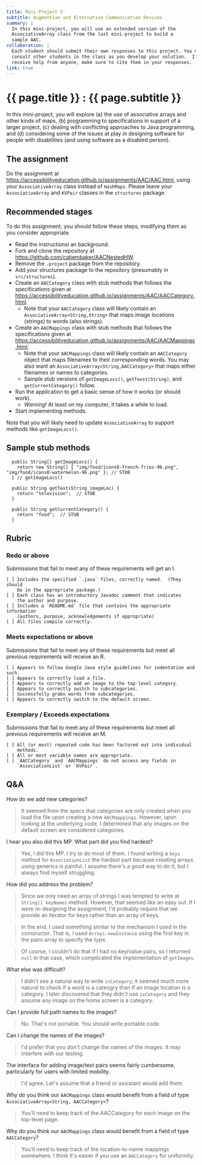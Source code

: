 ```yaml
---
title: Mini-Project 5
subtitle: Augmentive and Alternative Communication Devices
summary: |
  In this mini-project, you will use an extended version of the
  AssociativeArray class from the last mini-project to build a
  sample AAC.
collaboration: |
  Each student should submit their own responses to this project. You may
  consult other students in the class as you develop your solution.  If you
  receive help from anyone, make sure to cite them in your responses. 
link: true
---
```

# {{ page.title }} : {{ page.subtitle }}

In this mini-project, you will explore (a) the use of associative arrays and other kinds of maps, (b) programming to specifications in support of a larger project, (c) dealing with conflicting approaches to Java programming, and (d) considering some of the issues at play in designing software for people with disabilities (and using software as a disabled person).

## The assignment

Do the assignment at <https://accessibilityeducation.github.io/assignments/AAC/AAC.html>, using your `AssociativeArray` class instead of `HashMaps`.  Please leave your `AssociativeArray` and `KVPair` classes in the `structures` package.

## Recommended stages

To do this assignment, you should follow these steps, modifying them as you consider appropriate.

* Read the instructionsi an background.
* Fork and clone the repository at <https://github.com/catiembaker/AACNestedHW>.
* Remove the `.project` package from the repository.
* Add your structures package to the repository (presumably in `src/structures`).
* Create an `AACCategory` class with stub methods that follows the specifications given at <https://accessibilityeducation.github.io/assignments/AAC/AACCategory.html>.
   * Note that your `AACCategory` class will likely contain an `AssociativeArray<String,String>` that maps image locations (strings) to words (also strings).
* Create an `AACMappings` class with stub methods that follows the specifications given at <https://accessibilityeducation.github.io/assignments/AAC/AACMappings.html>.
   * Note that your `AACMappings` class will likely contain an `AACCategory` object that maps filenames to their corresponding words.  You may also want an `AssociativeArray<String,AACCategory>` that maps either filenames or names to categories.
   * Sample stub versions of `getImageLocs()`, `getTexst(String)`, and `getCurrentCategory()` follow.
* Run the application to get a basic sense of how it works (or should work).
   * _Warning!_ At least on my computer, it takes a while to load.
* Start implementing methods.

Note that you will likely need to update `AssociativeArray` to support methods like `getImageLocs()`.

## Sample stub methods

```
  public String[] getImageLocs() {
    return new String[] { "img/food/icons8-french-fries-96.png", "img/food/icons8-watermelon-96.png" }; // STUB
  } // getImageLocs()

  public String getText(String imageLoc) {
    return "television";  // STUB
  }

  public String getCurrentCategory() {
    return "food";  // STUB
  }
```

## Rubric

### Redo or above

Submissions that fail to meet any of these requirements will get an I.

```
[ ] Includes the specified `.java` files, correctly named.  (They should
    be in the appropriate package.)
[ ] Each class has an introductory Javadoc comment that indicates
    the author and purpose. 
[ ] Includes a `README.md` file that contains the appropriate information 
    (authors, purpose, acknowledgements if appropriate)
[ ] All files compile correctly.
```

### Meets expectations or above

Submissions that fail to meet any of these requirements but meet all
previous requirements will receive an R.

```
[ ] Appears to follow Google Java style guidelines for indentation and such.
[ ] Appears to correctly load a file.
[ ] Appears to correctly add an image to the top-level category.
[ ] Appears to correctly switch to subcategories.
[ ] Successfully grabs words from subcategories.
[ ] Appears to correctly switch to the default screen.
```

### Exemplary / Exceeds expectations

Submissions that fail to meet any of these requirements but meet all
previous requirements will receive an M.

```
[ ] All (or most) repeated code has been factored out into individual 
    methods.  
[ ] All or most variable names are appropriate.
[ ] `AACCategory` and `AACMappings` do not access any fields in
    `AssociationList` or `KVPair`.
```

## Q&A

How do we add new categories?

> It seemed from the specs that categories are only created when
  you load the file upon creating a new `AACMapppings`.  However,
  upon looking at the underlying code, I determined that any images
  on the default screen are considered categories.

I hear you also did this MP.  What part did you find hardest?

> Yes, I did this MP.  I try to do most of them.  I found writing a
  `keys` method for `AssociationList` the hardest part because 
  creating arrays using generics is painful.  I assume there's a good
  way to do it, but I always find myself struggling.

How did you address the problem?

> Since we only need an array of strings I was tempted to write at
  `String[] keyNames` method.  However, that seemed like an easy
  out.  If I were re-designing the assignment, I'd probably require
  that we provide an iterator for keys rather than an array of keys.

> In the end, I used something similar to the mechanism I used in
  the constructor.  That is, I used `Arrays.newInstance` using the
  first key in the pairs array to specify the type.  

> Of course, I couldn't do that if I had no key/value pairs, so I
  returned `null` in that case, which complicated the implementation
  of `getImages`.

What else was difficult?

> I didn't see a natural way to write `isCategory`; it seemed much more
  natural to check if a word is a cateogry than if an image location
  is a category.  I later discovered that they didn't use `isCategory`
  and they assume any image on the home screen is a category.

Can I provide full path names to the images?

> No.  That's not portable.  You should write portable code.

Can I change the names of the images?

> I'd prefer that you don't change the names of the images.  It may
  interfere with our testing.

The interface for adding image/text pairs seems fairly cumbersome,
particularly for users with limited mobility.

> I'd agree.  Let's assume that a friend or assistant would add them.

Why do you think our `AACMappings` class would benefit from a field
of type `AssociativeArray<String, AACCategory>`?

> You'll need to keep track of the AACCategory for each image on the
  top-level page.

Why do you think our `AACMappings` class would benefit from a field
of type `AACCategory`?

> You'll need to keep track of the location-to-name mappings somewhere.
  I think it's easier if you use an `AACCategory` for uniformity.

